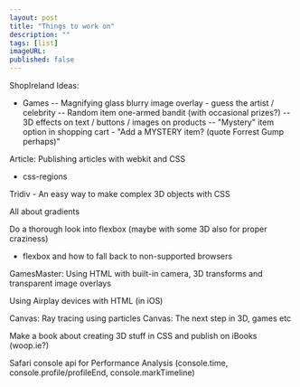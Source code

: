 ```yaml
---
layout: post
title: "Things to work on"
description: ""
tags: [list]
imageURL: 
published: false
---
```


ShopIreland Ideas:
- Games
-- Magnifying glass blurry image overlay - guess the artist / celebrity
-- Random item one-armed bandit (with occasional prizes?)
-- 3D effects on text / buttons / images on products
-- "Mystery" item option in shopping cart - "Add a MYSTERY item? (quote Forrest Gump perhaps)"

Article: Publishing articles with webkit and CSS
- css-regions

Tridiv - An easy way to make complex 3D objects with CSS

All about gradients

Do a thorough look into flexbox (maybe with some 3D also for proper craziness)
- flexbox and how to fall back to non-supported browsers

GamesMaster: Using HTML with built-in camera, 3D transforms and transparent image overlays

Using Airplay devices with HTML (in iOS)

Canvas: Ray tracing using particles
Canvas: The next step in 3D, games etc

Make a book about creating 3D stuff in CSS and publish on iBooks (woop.ie?)

Safari console api for Performance Analysis
(console.time, console.profile/profileEnd, console.markTimeline)